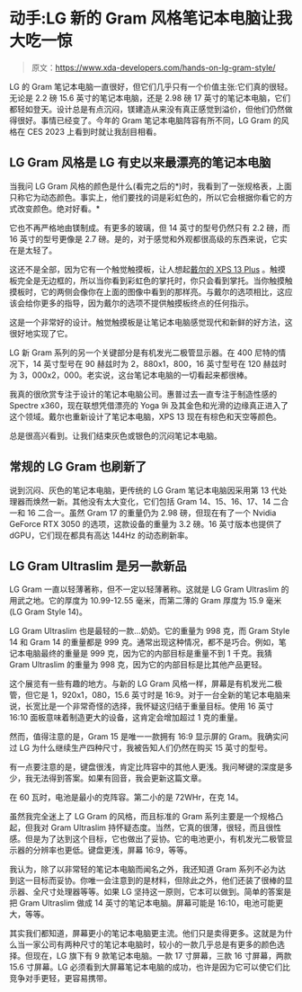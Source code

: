 # 动手:LG 新的 Gram 风格笔记本电脑让我大吃一惊

> 原文：<https://www.xda-developers.com/hands-on-lg-gram-style/>

LG 的 Gram 笔记本电脑一直很好，但它们几乎只有一个价值主张:它们真的很轻。无论是 2.2 磅 15.6 英寸的笔记本电脑，还是 2.98 磅 17 英寸的笔记本电脑，它们都轻如登天。设计总是有点沉闷，镁建造从来没有真正感觉到溢价，但他们仍然做得很好。事情已经变了。今年的 Gram 笔记本电脑阵容有所不同，LG Gram 的风格在 CES 2023 上看到时就让我刮目相看。

## LG Gram 风格是 LG 有史以来最漂亮的笔记本电脑

当我问 LG Gram 风格的颜色是什么(看完之后的*)时，我看到了一张规格表，上面只称它为动态颜色。事实上，他们要找的词是彩虹色的，所以它会根据你看它的方式改变颜色。绝对好看。*

它也不再严格地由镁制成。有更多的玻璃，但 14 英寸的型号仍然只有 2.2 磅，而 16 英寸的型号更像是 2.7 磅。是的，对于感觉和外观都很高级的东西来说，它实在是太轻了。

这还不是全部，因为它有一个触觉触摸板，让人想起[戴尔的 XPS 13 Plus](https://www.xda-developers.com/dell-xps-13-plus-review/) 。触摸板完全是无边框的，所以当你看到彩虹色的掌托时，你只会看到掌托。当你触摸触摸板时，它的两侧会像你在上面的图像中看到的那样亮。与戴尔的选项相比，这应该会给你更多的指导，因为戴尔的选项不提供触摸板终点的任何指示。

这是一个非常好的设计。触觉触摸板是让笔记本电脑感觉现代和新鲜的好方法，这很好地实现了它。

LG 新 Gram 系列的另一个关键部分是有机发光二极管显示器。在 400 尼特的情况下，14 英寸型号在 90 赫兹时为 2，880x1，800，16 英寸型号在 120 赫兹时为 3，000x2，000。老实说，这台笔记本电脑的一切看起来都很棒。

我真的很欣赏专注于设计的笔记本电脑公司。惠普过去一直专注于制造性感的 Spectre x360，现在联想凭借漂亮的 Yoga 9i 及其金色和光滑的边缘真正进入了这个领域。戴尔也重新设计了笔记本电脑，XPS 13 现在有棕色和天空等颜色。

总是很高兴看到。让我们结束灰色或银色的沉闷笔记本电脑。

## 常规的 LG Gram 也刷新了

说到沉闷、灰色的笔记本电脑，更传统的 LG Gram 笔记本电脑因采用第 13 代处理器而焕然一新。其他没有太大变化，它们包括 Gram 14、15、16、17、14 二合一和 16 二合一。虽然 Gram 17 的重量仍为 2.98 磅，但现在有了一个 Nvidia GeForce RTX 3050 的选项，这款设备的重量为 3.2 磅。16 英寸版本也提供了 dGPU，它们现在都具有高达 144Hz 的动态刷新率。

## LG Gram Ultraslim 是另一款新品

LG Gram 一直以轻薄著称，但不一定以轻薄著称。这就是 LG Gram Ultraslim 的用武之地。它的厚度为 10.99-12.55 毫米，而第二薄的 Gram 厚度为 15.9 毫米(LG Gram Style 14)。

LG Gram Ultraslim 也是最轻的一款...奶奶。它的重量为 998 克，而 Gram Style 14 和 Gram 14 的重量都是 999 克。通常出现这种情况，都不是巧合。例如，笔记本电脑最终的重量是 999 克，因为它的内部目标是重量不到 1 千克。我猜 Gram Ultraslim 的重量为 998 克，因为它的内部目标是比其他产品更轻。

这个展览有一些有趣的地方。与新的 LG Gram 风格一样，屏幕是有机发光二极管，但它是 1，920x1，080，15.6 英寸时是 16:9。对于一台全新的笔记本电脑来说，长宽比是一个非常奇怪的选择，我怀疑这归结于重量目标。使用 16 英寸 16:10 面板意味着制造更大的设备，这肯定会增加超过 1 克的重量。

然而，值得注意的是，Gram 15 是唯一一款拥有 16:9 显示屏的 Gram。我确实问过 LG 为什么继续生产四种尺寸，我被告知人们仍然在购买 15 英寸的型号。

有一点要注意的是，键盘很浅，肯定比阵容中的其他人更浅。我问琴键的深度是多少，我无法得到答案。如果有回音，我会更新这篇文章。

在 60 瓦时，电池是最小的克阵容。第二小的是 72WHr，在克 14。

虽然我完全迷上了 LG Gram 的风格，而且标准的 Gram 系列主要是一个规格凸起，但我对 Gram Ultraslim 持怀疑态度。当然，它真的很薄，很轻，而且很性感。但是为了达到这个目标，它也做出了妥协。它的电池更小，有机发光二极管显示器的分辨率也更低。键盘更浅，屏幕 16:9，等等。

我认为，除了以非常轻的笔记本电脑而闻名之外，我还知道 Gram 系列不必为达到这一目标而妥协。你唯一会注意到的是材料，但除此之外，他们还装了很棒的显示器、全尺寸处理器等等。如果 LG 坚持这一原则，它本可以做到。简单的答案是把 Gram Ultraslim 做成 14 英寸的笔记本电脑。屏幕可能是 16:10，电池可能更大，等等。

其实我们都知道，屏幕更小的笔记本电脑更主流。他们只是卖得更多。这就是为什么当一家公司有两种尺寸的笔记本电脑时，较小的一款几乎总是有更多的颜色选择。但现在，LG 旗下有 9 款笔记本电脑。一款 17 寸屏幕，三款 16 寸屏幕，两款 15.6 寸屏幕。LG 必须看到大屏幕笔记本电脑的成功，也许是因为它可以使它们比竞争对手更轻，更容易携带。